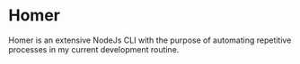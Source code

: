 # Homer
Homer is an extensive NodeJs CLI with the purpose of automating repetitive processes in my current development routine.
